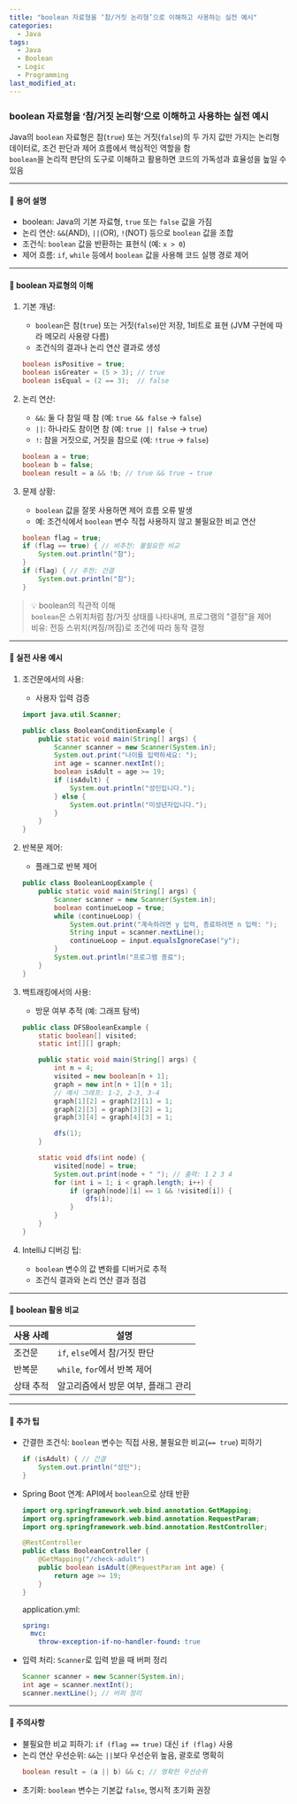 ```yaml
---
title: "boolean 자료형을 ‘참/거짓 논리형’으로 이해하고 사용하는 실전 예시"  
categories:  
  - Java  
tags:  
  - Java  
  - Boolean  
  - Logic  
  - Programming  
last_modified_at:   
---
```


### boolean 자료형을 ‘참/거짓 논리형’으로 이해하고 사용하는 실전 예시

Java의 `boolean` 자료형은 참(`true`) 또는 거짓(`false`)의 두 가지 값만 가지는 논리형 데이터로, 조건 판단과 제어 흐름에서 핵심적인 역할을 함  
`boolean`을 논리적 판단의 도구로 이해하고 활용하면 코드의 가독성과 효율성을 높일 수 있음  

---

#### 📌 용어 설명  
- boolean: Java의 기본 자료형, `true` 또는 `false` 값을 가짐  
- 논리 연산: `&&`(AND), `||`(OR), `!`(NOT) 등으로 `boolean` 값을 조합  
- 조건식: `boolean` 값을 반환하는 표현식 (예: `x > 0`)  
- 제어 흐름: `if`, `while` 등에서 `boolean` 값을 사용해 코드 실행 경로 제어  

---

#### 📌 boolean 자료형의 이해  

1. 기본 개념:  
   - `boolean`은 참(`true`) 또는 거짓(`false`)만 저장, 1비트로 표현 (JVM 구현에 따라 메모리 사용량 다름)  
   - 조건식의 결과나 논리 연산 결과로 생성  
   ```java  
   boolean isPositive = true;
   boolean isGreater = (5 > 3); // true
   boolean isEqual = (2 == 3);  // false
   ```

2. 논리 연산:  
   - `&&`: 둘 다 참일 때 참 (예: `true && false` → `false`)  
   - `||`: 하나라도 참이면 참 (예: `true || false` → `true`)  
   - `!`: 참을 거짓으로, 거짓을 참으로 (예: `!true` → `false`)  
   ```java  
   boolean a = true;
   boolean b = false;
   boolean result = a && !b; // true && true → true
   ```

3. 문제 상황:  
   - `boolean` 값을 잘못 사용하면 제어 흐름 오류 발생  
   - 예: 조건식에서 `boolean` 변수 직접 사용하지 않고 불필요한 비교 연산  
   ```java  
   boolean flag = true;
   if (flag == true) { // 비추천: 불필요한 비교
       System.out.println("참");
   }
   if (flag) { // 추천: 간결
       System.out.println("참");
   }
   ```

> 💡 boolean의 직관적 이해  
> `boolean`은 스위치처럼 참/거짓 상태를 나타내며, 프로그램의 "결정"을 제어  
> 비유: 전등 스위치(켜짐/꺼짐)로 조건에 따라 동작 결정  

---

#### 📌 실전 사용 예시  

1. 조건문에서의 사용:  
   - 사용자 입력 검증  
   ```java  
   import java.util.Scanner;

   public class BooleanConditionExample {
       public static void main(String[] args) {
           Scanner scanner = new Scanner(System.in);
           System.out.print("나이를 입력하세요: ");
           int age = scanner.nextInt();
           boolean isAdult = age >= 19;
           if (isAdult) {
               System.out.println("성인입니다.");
           } else {
               System.out.println("미성년자입니다.");
           }
       }
   }
   ```

2. 반복문 제어:  
   - 플래그로 반복 제어  
   ```java  
   public class BooleanLoopExample {
       public static void main(String[] args) {
           Scanner scanner = new Scanner(System.in);
           boolean continueLoop = true;
           while (continueLoop) {
               System.out.print("계속하려면 y 입력, 종료하려면 n 입력: ");
               String input = scanner.nextLine();
               continueLoop = input.equalsIgnoreCase("y");
           }
           System.out.println("프로그램 종료");
       }
   }
   ```

3. 백트래킹에서의 사용:  
   - 방문 여부 추적 (예: 그래프 탐색)  
   ```java  
   public class DFSBooleanExample {
       static boolean[] visited;
       static int[][] graph;

       public static void main(String[] args) {
           int n = 4;
           visited = new boolean[n + 1];
           graph = new int[n + 1][n + 1];
           // 예시 그래프: 1-2, 2-3, 3-4
           graph[1][2] = graph[2][1] = 1;
           graph[2][3] = graph[3][2] = 1;
           graph[3][4] = graph[4][3] = 1;

           dfs(1);
       }

       static void dfs(int node) {
           visited[node] = true;
           System.out.print(node + " "); // 출력: 1 2 3 4
           for (int i = 1; i < graph.length; i++) {
               if (graph[node][i] == 1 && !visited[i]) {
                   dfs(i);
               }
           }
       }
   }
   ```

4. IntelliJ 디버깅 팁:  
   - `boolean` 변수의 값 변화를 디버거로 추적  
   - 조건식 결과와 논리 연산 결과 점검  

---

#### 📌 boolean 활용 비교  

| 사용 사례 | 설명 |  
| --- | --- |  
| 조건문 | `if`, `else`에서 참/거짓 판단 |  
| 반복문 | `while`, `for`에서 반복 제어 |  
| 상태 추적 | 알고리즘에서 방문 여부, 플래그 관리 |  

---

#### 📌 추가 팁  

- 간결한 조건식: `boolean` 변수는 직접 사용, 불필요한 비교(`== true`) 피하기  
   ```java  
   if (isAdult) { // 간결
       System.out.println("성인");
   }
   ```  
- Spring Boot 연계: API에서 `boolean`으로 상태 반환  
   ```java  
   import org.springframework.web.bind.annotation.GetMapping;
   import org.springframework.web.bind.annotation.RequestParam;
   import org.springframework.web.bind.annotation.RestController;

   @RestController
   public class BooleanController {
       @GetMapping("/check-adult")
       public boolean isAdult(@RequestParam int age) {
           return age >= 19;
       }
   }
   ```  
   application.yml:  
   ```yml  
   spring:
     mvc:
       throw-exception-if-no-handler-found: true
   ```  
- 입력 처리: `Scanner`로 입력 받을 때 버퍼 정리  
   ```java  
   Scanner scanner = new Scanner(System.in);
   int age = scanner.nextInt();
   scanner.nextLine(); // 버퍼 정리
   ```  

---

#### 📌 주의사항  

* 불필요한 비교 피하기: `if (flag == true)` 대신 `if (flag)` 사용  
* 논리 연산 우선순위: `&&`는 `||`보다 우선순위 높음, 괄호로 명확히  
   ```java  
   boolean result = (a || b) && c; // 명확한 우선순위
   ```  
* 초기화: `boolean` 변수는 기본값 `false`, 명시적 초기화 권장